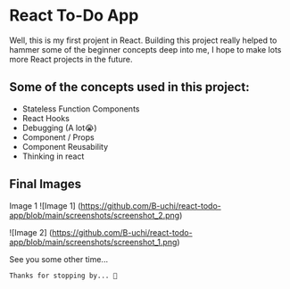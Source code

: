 # React To-Do App

Well, this is my first projent in React. Building this project really helped to hammer some of the beginner concepts deep into me, I hope to make lots more React projects in the future.

## Some of the concepts used in this project:
- Stateless Function Components
- React Hooks
- Debugging (A lot😭)
- Component / Props
- Component Reusability
- Thinking in react

## Final Images
Image 1 ![Image 1] (https://github.com/B-uchi/react-todo-app/blob/main/screenshots/screenshot_2.png)

![Image 2] (https://github.com/B-uchi/react-todo-app/blob/main/screenshots/screenshot_1.png)


See you some other time...

`Thanks for stopping by... 🙂`
